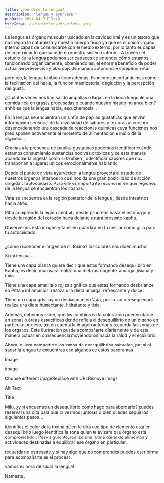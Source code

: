 ```yaml
---
title: ¿Qué dice tu lengua?
description: "lengua y ayurveda "
pubDate: 2024-04-01T13:48
heroImage: /uploads/lengua-portada.jpeg
---
```

La lengua es órgano muscular ubicado en la cavidad oral y es un tesoro que nos regala la naturaleza y nuestro cuerpo físico ya que es el unico organo interno capaz de comunicarse con el medio externo, por lo tanto es capaz de comunicar lo que sucede en nuestro sistema interno .  A través del estudio de  la lengua podemos ser capaces de entender cómo estamos funcionando orgánicamente, obteniendo así, el enorme beneficio de poder actuar en prevención y abordaje de manera autonoma e independiente. 

pero ojo, la lengua tambien tiene ademas,  Funciones inportanticimas como :  la facilitación del habla, la función masticatoria, deglución y la percepción del gusto.

¿Cuántas veces nos han salido ampollas o llagas en la boca luego de una comida rica en grasas procesadas o cuando nuestro hígado no anda bien? ahhh es que la lengua habla, escuchemosla...

En la lengua se encuentran un sinfín de papilas gustativas que envían información sensorial de la diversidad de sabores y texturas al cerebro desencadenando una cascada de reacciones químicas cuya funciones nos predisponen activamente al momento de alimentación e inicio de la digestión.

Gracias a la presencia de papilas gustativas podemos identificar cuándo estamos consumiendo sustancias nocivas o tóxicas y de esta manera abandonar la ingesta como si tambien , odentificar sabores que nos transportan a lugares unicos emocionalmente hablando. 

Desde el punto de vista ayurvédico la lengua proyecta el estado de nuestros órganos internos lo cual nos da una gran posibilidad de acción dirigida al autocuidado. Para ello es importante reconocer en qué regiones de la lengua se encuentran los doshas.

Vata se encuentra en la región posterior de la lengua , desde intestinos hacia atrás.

Pitta comprende la región central , desde páncreas hasta el estómago y desde la región del corazón hacia delante estará presente kapha. 

Observemos esta imagen y también guárdala en tu celular como guia para tu autocuidado. 

![]()

¿cómo reconocer el origen de mi toxina? los colores nos dicen mucho!

Si mi lengua....

Tiene una capa blanca quiere decir que estás formando desequilibrio en Kapha, es decir, mucosas: realiza una dieta astringente, amarga ,liviana y tibia

Tiene una capa amarilla o rojiza significa que estás formando desbalance en Pitta o inflamación: realiza una dieta amarga, refrescante y dulce .

Tiene una capa gris hay un desbalance en Vata, por lo tanto resequedad: realiza una dieta humectante, hidratante y tibia.

Además, debemos saber, que los cambios en la coloración pueden darse en zonas o áreas específicas donde refleja el desequilibrio de un órgano en particular por eso, ten en cuenta la imagen anterior y recuerda las zonas de los organos. Este ilustracion puede acompañarte diariamente y de esta manera actuar en consecuencia moviéndonos hacia la salud y el equilibrio.

Ahora, quiero compartirte las zonas de desequilibrios abituales, por si al sacar la lengua te encuentras con algunos de estos panoramas

Image

Image

Choose different imageReplace with URLRemove image

Alt Text

Title

Milu, ¿y si encuentro un desequilibrio como hago para abordarlo? puedes reservar una cita para que lo veamos junto/as o bien puedes seguir los siguientes pasos...

identifica el color de la toxina quien te dirá que tipo de elemento está en desequilibrio luego identifica la zona quien te avisara que órgano está comprometido . Paso siguiente, realiza una rutina diaria de alimentos y actividades destinadas a equilibrar ese órgano en particular.

recuerda no estresarte y si hay algo que no comprendes puedes escribirme para acompañarte en el proceso.

vamos es hora de sacar la lengua!

Namaste .
